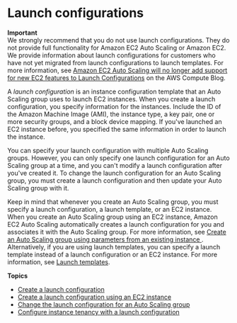 # Launch configurations<a name="launch-configurations"></a>

**Important**  
We strongly recommend that you do not use launch configurations\. They do not provide full functionality for Amazon EC2 Auto Scaling or Amazon EC2\. We provide information about launch configurations for customers who have not yet migrated from launch configurations to launch templates\. For more information, see [Amazon EC2 Auto Scaling will no longer add support for new EC2 features to Launch Configurations](http://aws.amazon.com/blogs/compute/amazon-ec2-auto-scaling-will-no-longer-add-support-for-new-ec2-features-to-launch-configurations/) on the AWS Compute Blog\.

A *launch configuration* is an instance configuration template that an Auto Scaling group uses to launch EC2 instances\. When you create a launch configuration, you specify information for the instances\. Include the ID of the Amazon Machine Image \(AMI\), the instance type, a key pair, one or more security groups, and a block device mapping\. If you've launched an EC2 instance before, you specified the same information in order to launch the instance\.

You can specify your launch configuration with multiple Auto Scaling groups\. However, you can only specify one launch configuration for an Auto Scaling group at a time, and you can't modify a launch configuration after you've created it\. To change the launch configuration for an Auto Scaling group, you must create a launch configuration and then update your Auto Scaling group with it\.

Keep in mind that whenever you create an Auto Scaling group, you must specify a launch configuration, a launch template, or an EC2 instance\. When you create an Auto Scaling group using an EC2 instance, Amazon EC2 Auto Scaling automatically creates a launch configuration for you and associates it with the Auto Scaling group\. For more information, see [Create an Auto Scaling group using parameters from an existing instance ](create-asg-from-instance.md)\. Alternatively, if you are using launch templates, you can specify a launch template instead of a launch configuration or an EC2 instance\. For more information, see [Launch templates](launch-templates.md)\.

**Topics**
+ [Create a launch configuration](create-launch-config.md)
+ [Create a launch configuration using an EC2 instance](create-lc-with-instanceID.md)
+ [Change the launch configuration for an Auto Scaling group](change-launch-config.md)
+ [Configure instance tenancy with a launch configuration](auto-scaling-dedicated-instances.md)